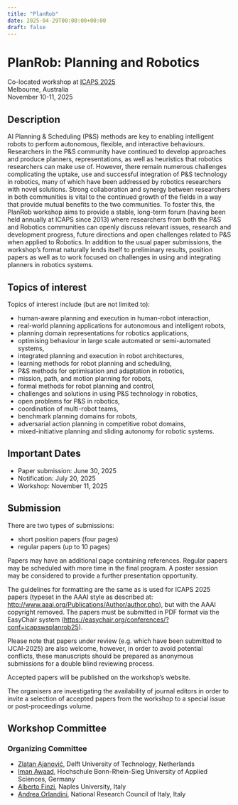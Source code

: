 ```yaml
---
title: "PlanRob"
date: 2025-04-29T00:00:00+00:00
draft: false
---
```


# PlanRob: Planning and Robotics

Co-located workshop at [ICAPS 2025](https://icaps25.icaps-conference.org/)\
Melbourne, Australia\
November 10-11, 2025

## Description

AI Planning & Scheduling (P&S) methods are key to enabling intelligent robots to perform autonomous, flexible, and interactive behaviours. Researchers in the P&S community have continued to develop approaches and produce planners, representations, as well as heuristics that robotics researchers can make use of. However, there remain numerous challenges complicating the uptake, use and successful integration of P&S technology in robotics, many of which have been addressed by robotics researchers with novel solutions. Strong collaboration and synergy between researchers in both communities is vital to the continued growth of the fields in a way that provide mutual benefits to the two communities. To foster this, the PlanRob workshop aims to provide a stable, long-term forum (having been held annually at ICAPS since 2013) where researchers from both the P&S and Robotics communities can openly discuss relevant issues, research and development progress, future directions and open challenges related to P&S when applied to Robotics. In addition to the usual paper submissions, the workshop’s format naturally lends itself to preliminary results, position papers as well as to work focused on challenges in using and integrating planners in robotics systems.

## Topics of interest

Topics of interest include (but are not limited to):

 * human-aware planning and execution in human-robot interaction,
 * real-world planning applications for autonomous and intelligent robots,
 * planning domain representations for robotics applications,
 * optimising behaviour in large scale automated or semi-automated systems,
 * integrated planning and execution in robot architectures,
 * learning methods for robot planning and scheduling,
 * P&S methods for optimisation and adaptation in robotics,
 * mission, path, and motion planning for robots,
 * formal methods for robot planning and control,
 * challenges and solutions in using P&S technology in robotics,
 * open problems for P&S in robotics,
 * coordination of multi-robot teams,
 * benchmark planning domains for robots,
 * adversarial action planning in competitive robot domains,
 * mixed-initiative planning and sliding autonomy for robotic systems.


## Important Dates

* Paper submission: June 30, 2025
* Notification: July 20, 2025
* Workshop: November 11, 2025

## Submission

There are two types of submissions:
- short position papers (four pages)
- regular papers (up to 10 pages)
  
Papers may have an additional page containing references. Regular papers may be scheduled with more time in the final program. A poster session may be considered to provide a further presentation opportunity.

The guidelines for formatting are the same as is used for ICAPS 2025 papers (typeset in the AAAI style as described at: http://www.aaai.org/Publications/Author/author.php), but with the AAAI copyright removed. The papers must be submitted in PDF format via the EasyChair system (https://easychair.org/conferences/?conf=icapswsplanrob25).

Please note that papers under review (e.g. which have been submitted to IJCAI-2025) are also welcome, however, in order to avoid potential conflicts, these manuscripts should be prepared as anonymous submissions for a double blind reviewing process.

Accepted papers will be published on the workshop’s website.

The organisers are investigating the availability of journal editors in order to invite a selection of accepted papers from the workshop to a special issue or post-proceedings volume.

## Workshop Committee

### Organizing Committee

- [Zlatan Ajanović](https://zlatanajanovic.com/), Delft University of Technology, Netherlands
- [Iman Awaad](https://www.h-brs.de/en/inf/iman-awaad), Hochschule Bonn-Rhein-Sieg University of Applied Sciences, Germany
- [Alberto Finzi](http://wpage.unina.it/alberto.finzi/), Naples University, Italy
- [Andrea Orlandini](https://www.istc.cnr.it/people/andrea-orlandini), National Research Council of Italy, Italy
